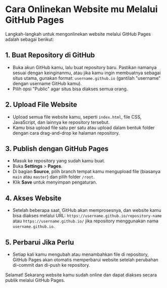 # Cara Onlinekan Website mu Melalui GitHub Pages

Langkah-langkah untuk mengonlinekan website melalui GitHub Pages adalah sebagai berikut:

## 1. Buat Repository di GitHub
   - Buka akun GitHub kamu, lalu buat repository baru. Pastikan namanya sesuai dengan keinginanmu, atau jika kamu ingin membuatnya sebagai situs utama, gunakan format: `username.github.io` (gantilah "username" dengan username GitHub kamu).
   - Pilih opsi "Public" agar situs bisa diakses semua orang.

## 2. Upload File Website
   - Upload semua file website kamu, seperti `index.html`, file CSS, JavaScript, dan lainnya ke repository tersebut.
   - Kamu bisa upload file satu per satu atau upload dalam bentuk folder dengan cara drag-and-drop ke halaman repository.

## 3. Publish dengan GitHub Pages
   - Masuk ke repository yang sudah kamu buat.
   - Buka **Settings** > **Pages**.
   - Di bagian **Source**, pilih branch tempat kamu mengupload file (biasanya `main` atau `master`) dan pilih folder `/root`.
   - Klik **Save** untuk menyimpan pengaturan.

## 4. Akses Website
   - Setelah beberapa saat, GitHub akan memprosesnya, dan website kamu bisa diakses melalui URL: `https://username.github.io/repository-name` atau `https://username.github.io/` jika repository menggunakan nama `username.github.io`.

## 5. Perbarui Jika Perlu
   - Setiap kali kamu mengubah atau menambahkan file di repository, GitHub Pages akan otomatis memperbarui website setelah perubahan di-commit dan di-push ke repository.

Selamat! Sekarang website kamu sudah online dan dapat diakses secara publik melalui GitHub Pages.
